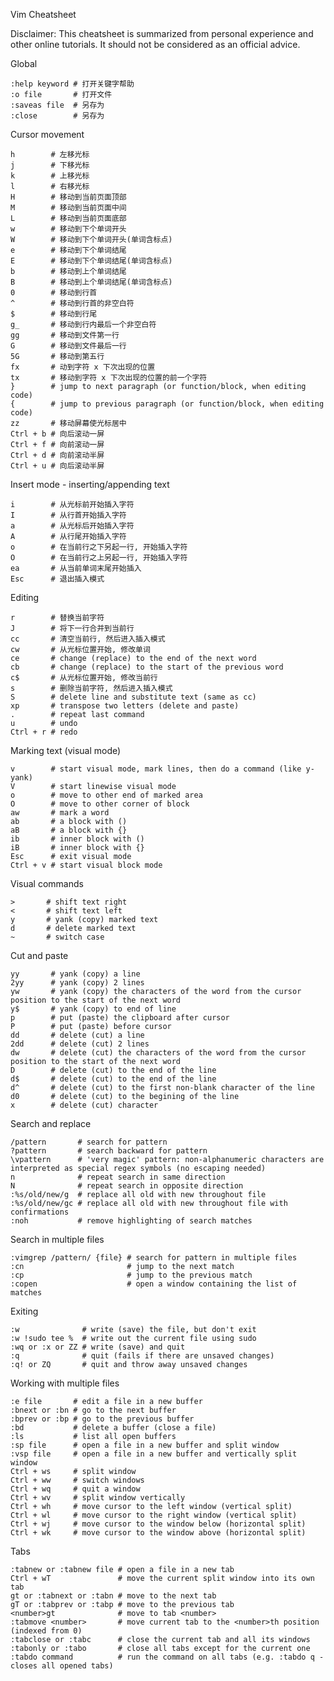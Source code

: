 Vim Cheatsheet

Disclaimer: This cheatsheet is summarized from personal experience and other online tutorials. It should not be considered as an official advice.

Global

    :help keyword # 打开关键字帮助
    :o file       # 打开文件
    :saveas file  # 另存为
    :close        # 另存为

Cursor movement

    h        # 左移光标
    j        # 下移光标
    k        # 上移光标
    l        # 右移光标
    H        # 移动到当前页面顶部
    M        # 移动到当前页面中间
    L        # 移动到当前页面底部
    w        # 移动到下个单词开头
    W        # 移动到下个单词开头(单词含标点)
    e        # 移动到下个单词结尾
    E        # 移动到下个单词结尾(单词含标点)
    b        # 移动到上个单词结尾
    B        # 移动到上个单词结尾(单词含标点)
    0        # 移动到行首
    ^        # 移动到行首的非空白符
    $        # 移动到行尾
    g_       # 移动到行内最后一个非空白符
    gg       # 移动到文件第一行
    G        # 移动到文件最后一行
    5G       # 移动到第五行
    fx       # 动到字符 x 下次出现的位置
    tx       # 移动到字符 x 下次出现的位置的前一个字符
    }        # jump to next paragraph (or function/block, when editing code)
    {        # jump to previous paragraph (or function/block, when editing code)
    zz       # 移动屏幕使光标居中
    Ctrl + b # 向后滚动一屏
    Ctrl + f # 向前滚动一屏
    Ctrl + d # 向前滚动半屏
    Ctrl + u # 向后滚动半屏

Insert mode - inserting/appending text

    i        # 从光标前开始插入字符
    I        # 从行首开始插入字符
    a        # 从光标后开始插入字符
    A        # 从行尾开始插入字符
    o        # 在当前行之下另起一行, 开始插入字符
    O        # 在当前行之上另起一行, 开始插入字符
    ea       # 从当前单词末尾开始插入
    Esc      # 退出插入模式

Editing

    r        # 替换当前字符
    J        # 将下一行合并到当前行
    cc       # 清空当前行, 然后进入插入模式
    cw       # 从光标位置开始, 修改单词
    ce       # change (replace) to the end of the next word
    cb       # change (replace) to the start of the previous word
    c$       # 从光标位置开始, 修改当前行
    s        # 删除当前字符, 然后进入插入模式
    S        # delete line and substitute text (same as cc)
    xp       # transpose two letters (delete and paste)
    .        # repeat last command
    u        # undo
    Ctrl + r # redo

Marking text (visual mode)

    v        # start visual mode, mark lines, then do a command (like y-yank)
    V        # start linewise visual mode
    o        # move to other end of marked area
    O        # move to other corner of block
    aw       # mark a word
    ab       # a block with ()
    aB       # a block with {}
    ib       # inner block with ()
    iB       # inner block with {}
    Esc      # exit visual mode
    Ctrl + v # start visual block mode

Visual commands

    >       # shift text right
    <       # shift text left
    y       # yank (copy) marked text
    d       # delete marked text
    ~       # switch case

Cut and paste

    yy       # yank (copy) a line
    2yy      # yank (copy) 2 lines
    yw       # yank (copy) the characters of the word from the cursor position to the start of the next word
    y$       # yank (copy) to end of line
    p        # put (paste) the clipboard after cursor
    P        # put (paste) before cursor
    dd       # delete (cut) a line
    2dd      # delete (cut) 2 lines
    dw       # delete (cut) the characters of the word from the cursor position to the start of the next word
    D        # delete (cut) to the end of the line
    d$       # delete (cut) to the end of the line
    d^       # delete (cut) to the first non-blank character of the line
    d0       # delete (cut) to the begining of the line
    x        # delete (cut) character

Search and replace

    /pattern       # search for pattern
    ?pattern       # search backward for pattern
    \vpattern      # 'very magic' pattern: non-alphanumeric characters are interpreted as special regex symbols (no escaping needed)
    n              # repeat search in same direction
    N              # repeat search in opposite direction
    :%s/old/new/g  # replace all old with new throughout file
    :%s/old/new/gc # replace all old with new throughout file with confirmations
    :noh           # remove highlighting of search matches

Search in multiple files

    :vimgrep /pattern/ {file} # search for pattern in multiple files
    :cn                       # jump to the next match
    :cp                       # jump to the previous match
    :copen                    # open a window containing the list of matches

Exiting

    :w              # write (save) the file, but don't exit
    :w !sudo tee %  # write out the current file using sudo
    :wq or :x or ZZ # write (save) and quit
    :q              # quit (fails if there are unsaved changes)
    :q! or ZQ       # quit and throw away unsaved changes

Working with multiple files

    :e file       # edit a file in a new buffer
    :bnext or :bn # go to the next buffer
    :bprev or :bp # go to the previous buffer
    :bd           # delete a buffer (close a file)
    :ls           # list all open buffers
    :sp file      # open a file in a new buffer and split window
    :vsp file     # open a file in a new buffer and vertically split window
    Ctrl + ws     # split window
    Ctrl + ww     # switch windows
    Ctrl + wq     # quit a window
    Ctrl + wv     # split window vertically
    Ctrl + wh     # move cursor to the left window (vertical split)
    Ctrl + wl     # move cursor to the right window (vertical split)
    Ctrl + wj     # move cursor to the window below (horizontal split)
    Ctrl + wk     # move cursor to the window above (horizontal split)

Tabs

    :tabnew or :tabnew file # open a file in a new tab
    Ctrl + wT               # move the current split window into its own tab
    gt or :tabnext or :tabn # move to the next tab
    gT or :tabprev or :tabp # move to the previous tab
    <number>gt              # move to tab <number>
    :tabmove <number>       # move current tab to the <number>th position (indexed from 0)
    :tabclose or :tabc      # close the current tab and all its windows
    :tabonly or :tabo       # close all tabs except for the current one
    :tabdo command          # run the command on all tabs (e.g. :tabdo q - closes all opened tabs)

